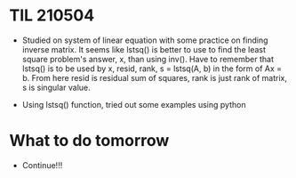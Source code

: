 # TIL 210504
- Studied on system of linear equation with some practice on finding inverse matrix. It seems like lstsq() is better to use to find the least square problem's answer, x,
than using inv(). Have to remember that lstsq() is to be used by x, resid, rank, s = lstsq(A, b) in the form of Ax = b. From here resid is residual sum of squares,
rank is just rank of matrix, s is singular value.

- Using lstsq() function, tried out some examples using python

# What to do tomorrow
- Continue!!!
